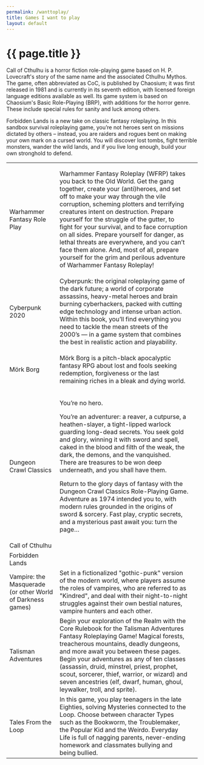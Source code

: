 ```yaml
---
permalink: /wanttoplay/
title: Games I want to play
layout: default
---
```

<h1>{{ page.title }}</h1>
<table>
<tr>
<td>Warhammer Fantasy Role Play</td>
<td><p>Warhammer Fantasy Roleplay (WFRP) takes you back to the Old World. Get the gang together, create your (anti)heroes, and set off to make your way through the vile corruption, scheming plotters and terrifying creatures intent on destruction. Prepare yourself for the struggle of the gutter, to fight for your survival, and to face corruption on all sides. Prepare yourself for danger, as lethal threats are everywhere, and you can’t face them alone. And, most of all, prepare yourself for the grim and perilous adventure of Warhammer Fantasy Roleplay!</p></td>
</tr>
<tr>
<td>Cyberpunk 2020</td>
<td>Cyberpunk: the original roleplaying game of the dark future; a world of corporate assassins, heavy-metal heroes and brain burning cyberhackers, packed with cutting edge technology and intense urban action. Within this book, you’ll find everything you need to tackle the mean streets of the 2000’s — in a game system that combines the best in realistic action and playability.</td>
<tr>
<td>Mörk Borg</td>
<td><p>Mörk Borg is a pitch-black apocalyptic fantasy RPG about lost and fools seeking redemption, forgiveness or the last remaining riches in a bleak and dying world.</p></td>
</tr>
<tr>
<td>Dungeon Crawl Classics</td>
<td><p>You’re no hero.</p>
<p>You’re an adventurer: a reaver, a cutpurse, a heathen-slayer, a tight-lipped warlock guarding long-dead secrets. You seek gold and glory, winning it with sword and spell, caked in the blood and filth of the weak, the dark, the demons, and the vanquished. There are treasures to be won deep underneath, and you shall have them.</p>
<p>Return to the glory days of fantasy with the Dungeon Crawl Classics Role-Playing Game. Adventure as 1974 intended you to, with modern rules grounded in the origins of sword & sorcery. Fast play, cryptic secrets, and a mysterious past await you: turn the page…</p><td>
</tr>
<tr>
<td>Call of Cthulhu</td>
<p>Call of Cthulhu is a horror fiction role-playing game based on H. P. Lovecraft's story of the same name and the associated Cthulhu Mythos. The game, often abbreviated as CoC, is published by Chaosium; it was first released in 1981 and is currently in its seventh edition, with licensed foreign language editions available as well. Its game system is based on Chaosium's Basic Role-Playing (BRP), with additions for the horror genre. These include special rules for sanity and luck among others.</p>
</tr>
<tr>
<td>Forbidden Lands</td>
<tr>Forbidden Lands is a new take on classic fantasy roleplaying. In this sandbox survival roleplaying game, you’re not heroes sent on missions dictated by others – instead, you are raiders and rogues bent on making your own mark on a cursed world. You will discover lost tombs, fight terrible monsters, wander the wild lands, and if you live long enough, build your own stronghold to defend.</tr>
</tr>
<tr>
<td>Vampire: the Masquerade (or other World of Darkness games)</td>
<td>Set in a fictionalized "gothic-punk" version of the modern world, where players assume the roles of vampires, who are referred to as "Kindred", and deal with their night-to-night struggles against their own bestial natures, vampire hunters and each other.</td>
</tr>
<tr>
<td>Talisman Adventures</td>
<td>Begin your exploration of the Realm with the Core Rulebook for the Talisman Adventures Fantasy Roleplaying Game! Magical forests, treacherous mountains, deadly dungeons, and more await you between these pages. Begin your adventures as any of ten classes (assassin, druid, minstrel, priest, prophet, scout, sorcerer, thief, warrior, or wizard) and seven ancestries (elf, dwarf, human, ghoul, leywalker, troll, and sprite).</td>
</tr>
<tr>
<td>Tales From the Loop</td>
<td>In this  game, you play teenagers in the late Eighties, solving Mysteries connected to the Loop. Choose between character Types such as the Bookworm, the Troublemaker, the Popular Kid and the Weirdo. Everyday Life is full of nagging parents, never-ending homework and classmates bullying and being bullied.</td>
</tr>
</table>